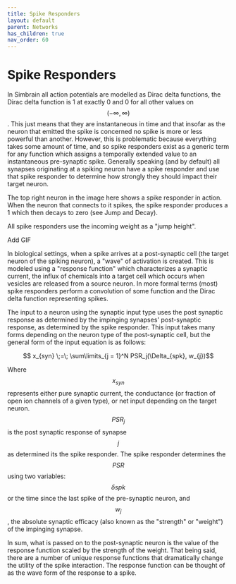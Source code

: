 ```yaml
---
title: Spike Responders
layout: default
parent: Networks
has_children: true
nav_order: 60
---
```


# Spike Responders

In Simbrain all action potentials are modelled as Dirac delta functions, the Dirac delta function is 1 at exactly 0 and 0 for all other values on $$(-\infty, \infty)$$. This just means that they are instantaneous in time and that insofar as the neuron that emitted the spike is concerned no spike is more or less powerful than another. However, this is problematic because everything takes some amount of time, and so spike responders exist as a generic term for any function which assigns a temporally extended value to an instantaneous pre-synaptic spike. Generally speaking (and by default) all synapses originating at a spiking neuron have a spike responder and use that spike responder to determine how strongly they should impact their target neuron.

The top right neuron in the image here shows a spike responder in action. When the neuron that connects to it spikes, the spike responder produces a 1 which then decays to zero (see Jump and Decay).

All spike responders use the incoming weight as a "jump height".

<!-- TODO --> Add GIF

In biological settings, when a spike arrives at a post-synaptic cell (the target neuron of the spiking neuron), a "wave" of activation is created. This is modeled using a "response function" which characterizes a synaptic current, the influx of chemicals into a target cell which occurs when vesicles are released from a source neuron. In more formal terms (most) spike responders perform a convolution of some function and the Dirac delta function representing spikes.

The input to a neuron using the synaptic input type uses the post synaptic response as determined by the impinging synapses' post-synaptic response, as determined by the spike responder. This input takes many forms depending on the neuron type of the post-synaptic cell, but the general form of the input equation is as follows:

$$ x_{syn} \;=\; \sum\limits_{j = 1}^N PSR_j(\Delta_{spk}, w_{j})$$

Where $$ x_{syn}$$ represents either pure synaptic current, the conductance (or fraction of open ion channels of a given type), or net input depending on the target neuron. $$PSR_j$$ is the post synaptic response of synapse $$j$$ as determined its the spike responder. The spike responder determines the $$PSR$$ using two variables: $$\delta spk$$ or the time since the last spike of the pre-synaptic neuron, and $$w_j$$, the absolute synaptic efficacy (also known as the "strength" or "weight") of the impinging synapse.

In sum, what is passed on to the post-synaptic neuron is the value of the response function scaled by the strength of the weight. That being said, there are a number of unique response functions that dramatically change the utility of the spike interaction. The response function can be thought of as the wave form of the response to a spike.